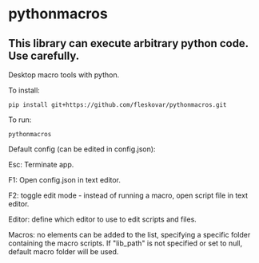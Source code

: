 # pythonmacros

##  This library can execute arbitrary python code. Use carefully.

Desktop macro tools with python.

To install:
```
pip install git+https://github.com/fleskovar/pythonmacros.git
```

To run:
```
pythonmacros
```

Default config (can be edited in config.json):

Esc: Terminate app.

F1: Open config.json in text editor.

F2: toggle edit mode - instead of running a macro, open script file in text editor.

Editor: define which editor to use to edit scripts and files.

Macros: no elements can be added to the list, specifying a specific folder containing the macro scripts. If "lib_path" is not specified or set to null, default macro folder will be used.
